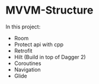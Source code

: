 # MVVM-Structure
In this project:
- Room
- Protect api with cpp
- Retrofit
- Hilt (Build in top of Dagger 2)
- Coroutines
- Navigation
- Glide

